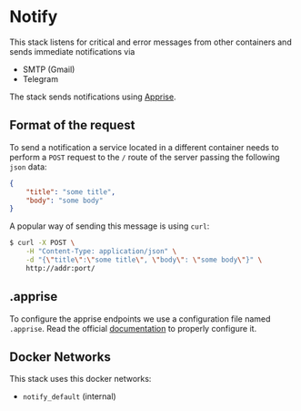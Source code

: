 # Notify

This stack listens for critical and error messages from other containers and sends immediate notifications via 

- SMTP (Gmail)
- Telegram

The stack sends notifications using [Apprise](https://github.com/caronc/apprise).

## Format of the request

To send a notification a service located in a different container needs to perform a `POST` request to the `/` route of the server passing the following `json` data:

```json
{
    "title": "some title",
    "body": "some body"
}
```

A popular way of sending this message is using `curl`:

```bash
$ curl -X POST \
    -H "Content-Type: application/json" \
    -d "{\"title\":\"some title\", \"body\": \"some body\"}" \
    http://addr:port/
```

## .apprise

To configure the apprise endpoints we use a configuration file named `.apprise`. 
Read the official [documentation](https://github.com/caronc/apprise/wiki/config) to properly configure it.

## Docker Networks

This stack uses this docker networks:

- `notify_default` (internal)
